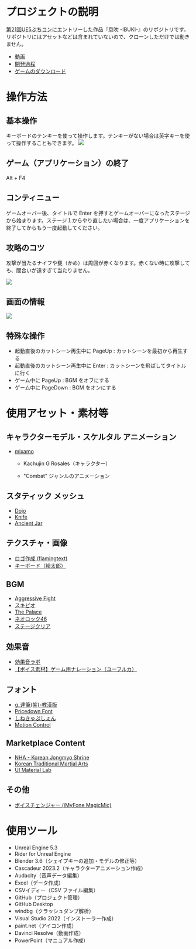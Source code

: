 # プロジェクトの説明

[第21回UE5ぷちコン](https://historia.co.jp/ue5petitcon21)にエントリーした作品『息吹 -IBUKI-』のリポジトリです。リポジトリにはアセットなどは含まれていないので、クローンしただけでは動きません。

- [動画](https://youtu.be/Pi9pSICUXjA)
- [開発過程](https://www.youtube.com/playlist?list=PL8vIqAPw1MdFNa0LbeRqHDhqnG3gH4pla)
- [ゲームのダウンロード](https://github.com/dsuz/petitcon21/releases)

# 操作方法

## 基本操作
キーボードのテンキーを使って操作します。テンキーがない場合は英字キーを使って操作することもできます。
![](https://github.com/dsuz/petitcon21/assets/4126881/558e7457-fea6-4e41-8e68-e9a854925d44)

## ゲーム（アプリケーション）の終了

Alt + F4

## コンティニュー

ゲームオーバー後、タイトルで Enter を押すとゲームオーバーになったステージから始まります。ステージ１からやり直したい場合は、一度アプリケーションを終了してからもう一度起動してください。

## 攻略のコツ

攻撃が当たるナイフや甕（かめ）は周囲が赤くなります。赤くない時に攻撃しても、間合いが遠すぎて当たりません。

![](https://github.com/dsuz/petitcon21/assets/4126881/db0adcca-fac2-4a7c-9d8a-5a86c4b0aa95)

## 画面の情報
![](https://github.com/dsuz/petitcon21/assets/4126881/1c2bd1a7-4cb0-47fe-b0f9-250c315b647d)

## 特殊な操作

- 起動直後のカットシーン再生中に PageUp : カットシーンを最初から再生する
- 起動直後のカットシーン再生中に Enter : カットシーンを飛ばしてタイトルに行く
- ゲーム中に PageUp : BGM をオフにする
- ゲーム中に PageDown : BGM をオンにする

# 使用アセット・素材等

## キャラクターモデル・スケルタル アニメーション

- [mixamo](https://www.mixamo.com/)

  - Kachujin G Rosales（キャラクター）

  - "Combat" ジャンルのアニメーション

## スタティック メッシュ

- [Dojo](https://www.turbosquid.com/3d-models/dojo-battle-max-free/626869)
- [Knife](https://www.cgtrader.com/free-3d-models/military/melee/world-war-2-knife-low-poly-3d-model)
- [Ancient Jar](https://free3d.com/3d-model/ancient-jar-v1--904491.html)

## テクスチャ・画像

- [ロゴ作成 (flamingtext)](https://flamingtext.jp/)
- [キーボード（絵太郎）](http://www.etaro.net/archives/5323)

## BGM

- [Aggressive Fight](https://dova-s.jp/bgm/play674.html)
- [スキピオ](https://dova-s.jp/bgm/play12409.html)
- [The Palace](https://dova-s.jp/bgm/play4181.html)
- [ネオロック46](https://maou.audio/bgm_neorock46/)
- [ステージクリア](https://dova-s.jp/bgm/play5710.html)

## 効果音

- [効果音ラボ](https://soundeffect-lab.info/)
- [【ボイス素材】ゲーム用ナレーション（ユーフルカ）](https://youfulca.com/2022/08/07/game_narration/)

## フォント

- [g_達筆(笑)-教漢版](https://booth.pm/ja/items/176894)
- [Pricedown Font](https://www.1001fonts.com/pricedown-font.html)
- [しねきゃぷしょん](https://cute-freefont.flop.jp/sinecaption.html)
- [Motion Control](https://www.1001fonts.com/motion-control-font.html)

## Marketplace Content

- [NHA - Korean Jongmyo Shrine](https://www.unrealengine.com/marketplace/product/nha-korean-jongmyo-shrine)
- [Korean Traditional Martial Arts](https://www.unrealengine.com/marketplace/product/korean-traditional-martial-arts)
- [UI Material Lab](https://www.unrealengine.com/marketplace/product/ui-material-lab)

## その他

- [ボイスチェンジャー (iMyFone MagicMic)](https://youfulca.com/2022/08/07/game_narration/)

# 使用ツール
- Unreal Engine 5.3
- Rider for Unreal Engine
- Blender 3.6（シェイプキーの追加・モデルの修正等）
- Cascadeur 2023.2（キャラクターアニメーション作成）
- Audacity（音声データ編集）
- Excel（データ作成）
- CSVイディー（CSV ファイル編集）
- GitHub（プロジェクト管理）
- GitHub Desktop
- windbg（クラッシュダンプ解析）
- Visual Studio 2022（インストーラー作成）
- paint.net（アイコン作成）
- Davinci Resolve（動画作成）
- PowerPoint（マニュアル作成）
